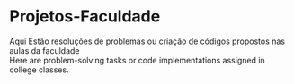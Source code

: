 # Projetos-Faculdade
Aqui Estão resoluções de problemas ou criação de códigos propostos nas aulas da faculdade  
Here are problem-solving tasks or code implementations assigned in college classes.
